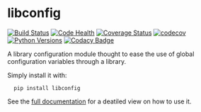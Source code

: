 # libconfig

[![Build Status](https://travis-ci.org/jaumebonet/libconfig.svg?branch=master)](https://travis-ci.org/jaumebonet/libconfig) [![Code Health](https://landscape.io/github/jaumebonet/libconfig/master/landscape.svg?style=flat)](https://landscape.io/github/jaumebonet/libconfig/master) [![Coverage Status](https://coveralls.io/repos/github/jaumebonet/libconfig/badge.svg?branch=master)](https://coveralls.io/github/jaumebonet/libconfig?branch=master) [![codecov](https://codecov.io/gh/jaumebonet/libconfig/branch/master/graph/badge.svg)](https://codecov.io/gh/jaumebonet/libconfig) [![Python Versions](https://img.shields.io/pypi/pyversions/libconfig.svg)](https://pypi.org/project/libconfig/) [![Codacy Badge](https://api.codacy.com/project/badge/Grade/83a912fac873431a8a93f3c5af7159b5)](https://www.codacy.com/app/jaumebonet/libconfig?utm_source=github.com&amp;utm_medium=referral&amp;utm_content=jaumebonet/libconfig&amp;utm_campaign=Badge_Grade)

A library configuration module thought to ease the use of global configuration variables through a library.

Simply install it with:

```
  pip install libconfig
```

See the [full documentation](http://jaumebonet.cat/libconfig) for a deatiled view on how to use it.
